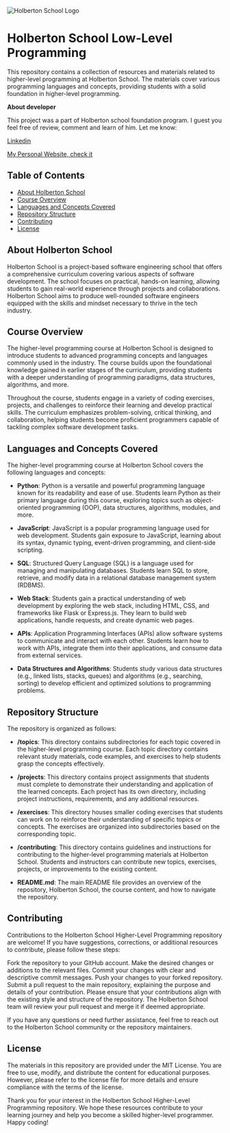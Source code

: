 ![Holberton School Logo](https://uploads-ssl.webflow.com/6105315644a26f77912a1ada/63eea844ae4e3022154e2878_Holberton-p-500.png)
# Holberton School Low-Level Programming

This repository contains a collection of resources and materials related to higher-level programming at Holberton School. The materials cover various programming languages and concepts, providing students with a solid foundation in higher-level programming.

**About developer**

This project was a part of Holberton school foundation program.
I guest you feel free of review, comment and learn of him.
Let me know:

[Linkedin](https://www.linkedin.com/in/joseluis-max/)

[My Personal Website, check it](https://jlvp.vercel.app)

## Table of Contents

- [About Holberton School](#about-holberton-school)
- [Course Overview](#course-overview)
- [Languages and Concepts Covered](#languages-and-concepts-covered)
- [Repository Structure](#repository-structure)
- [Contributing](#contributing)
- [License](#license)

## About Holberton School

Holberton School is a project-based software engineering school that offers a comprehensive curriculum covering various aspects of software development. The school focuses on practical, hands-on learning, allowing students to gain real-world experience through projects and collaborations. Holberton School aims to produce well-rounded software engineers equipped with the skills and mindset necessary to thrive in the tech industry.

## Course Overview

The higher-level programming course at Holberton School is designed to introduce students to advanced programming concepts and languages commonly used in the industry. The course builds upon the foundational knowledge gained in earlier stages of the curriculum, providing students with a deeper understanding of programming paradigms, data structures, algorithms, and more.

Throughout the course, students engage in a variety of coding exercises, projects, and challenges to reinforce their learning and develop practical skills. The curriculum emphasizes problem-solving, critical thinking, and collaboration, helping students become proficient programmers capable of tackling complex software development tasks.

## Languages and Concepts Covered

The higher-level programming course at Holberton School covers the following languages and concepts:

- **Python**: Python is a versatile and powerful programming language known for its readability and ease of use. Students learn Python as their primary language during this course, exploring topics such as object-oriented programming (OOP), data structures, algorithms, modules, and more.

- **JavaScript**: JavaScript is a popular programming language used for web development. Students gain exposure to JavaScript, learning about its syntax, dynamic typing, event-driven programming, and client-side scripting.

- **SQL**: Structured Query Language (SQL) is a language used for managing and manipulating databases. Students learn SQL to store, retrieve, and modify data in a relational database management system (RDBMS).

- **Web Stack**: Students gain a practical understanding of web development by exploring the web stack, including HTML, CSS, and frameworks like Flask or Express.js. They learn to build web applications, handle requests, and create dynamic web pages.

- **APIs**: Application Programming Interfaces (APIs) allow software systems to communicate and interact with each other. Students learn how to work with APIs, integrate them into their applications, and consume data from external services.

- **Data Structures and Algorithms**: Students study various data structures (e.g., linked lists, stacks, queues) and algorithms (e.g., searching, sorting) to develop efficient and optimized solutions to programming problems.

## Repository Structure

The repository is organized as follows:

- **/topics**: This directory contains subdirectories for each topic covered in the higher-level programming course. Each topic directory contains relevant study materials, code examples, and exercises to help students grasp the concepts effectively.

- **/projects**: This directory contains project assignments that students must complete to demonstrate their understanding and application of the learned concepts. Each project has its own directory, including project instructions, requirements, and any additional resources.

- **/exercises**: This directory houses smaller coding exercises that students can work on to reinforce their understanding of specific topics or concepts. The exercises are organized into subdirectories based on the corresponding topic.

- **/contributing**: This directory contains guidelines and instructions for contributing to the higher-level programming materials at Holberton School. Students and instructors can contribute new topics, exercises, projects, or improvements to the existing content.

- **README.md**: The main README file provides an overview of the repository, Holberton School, the course content, and how to navigate the repository.

## Contributing
Contributions to the Holberton School Higher-Level Programming repository are welcome! If you have suggestions, corrections, or additional resources to contribute, please follow these steps:

Fork the repository to your GitHub account.
Make the desired changes or additions to the relevant files.
Commit your changes with clear and descriptive commit messages.
Push your changes to your forked repository.
Submit a pull request to the main repository, explaining the purpose and details of your contribution.
Please ensure that your contributions align with the existing style and structure of the repository. The Holberton School team will review your pull request and merge it if deemed appropriate.

If you have any questions or need further assistance, feel free to reach out to the Holberton School community or the repository maintainers.

## License
The materials in this repository are provided under the MIT License. You are free to use, modify, and distribute the content for educational purposes. However, please refer to the license file for more details and ensure compliance with the terms of the license.

Thank you for your interest in the Holberton School Higher-Level Programming repository. We hope these resources contribute to your learning journey and help you become a skilled higher-level programmer. Happy coding!
